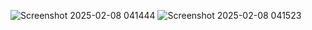 ![Screenshot 2025-02-08 041444](https://github.com/user-attachments/assets/f0c819fb-93c6-4598-9dbf-09ec7edb1d99)
![Screenshot 2025-02-08 041523](https://github.com/user-attachments/assets/1a629edb-28ed-4b92-8772-ec3a9f666210)
